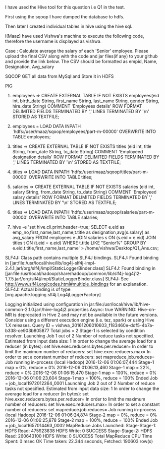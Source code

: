 I have used the Hive tool for this question i.e Q1 in the test.

First using the sqoop I have dumped the database to hdfs.

Then later I created individual tables in hive using the hive sql.

I(Maaz) have used Vishwa's machine to execute the following code, therefore the username is displayed as vishwa.

Case :
Calculate average the salary of each 'Senior' employee. Please upload the final CSV along with the code and jar files(if any) to your github and provide the link below. The CSV should be formatted as empid, Name, Designation, Avg_salary

SQOOP
GET all data from MySql and Store it in HDFS

PIG
1. employees => CREATE EXTERNAL TABLE IF NOT EXISTS employees(eid int, birth_date String, first_name String, last_name String, gender String, hire_date String) COMMENT 'Employees details' ROW FORMAT DELIMITED FIELDS TERMINATED BY ',' LINES TERMINATED BY '\n' STORED AS TEXTFILE;
2. employees = LOAD DATA INPATH 'hdfs:/user/maaz/sqoop/employees/part-m-00000' OVERWRITE INTO TABLE employees;
3. titles => CREATE EXTERNAL TABLE IF NOT EXISTS titles (eid int, title String, from_date String, to_date String) COMMENT 'Employeed designation details' ROW FORMAT DELIMITED FIELDS TERMINATED BY ',' LINES TERMINATED BY '\n' STORED AS TEXTFILE;
4. titles => LOAD DATA INPATH 'hdfs:/user/maaz/sqoop/titles/part-m-00000' OVERWRITE INTO TABLE titles;
5. salaries => CREATE EXTERNAL TABLE IF NOT EXISTS salaries (eid int, salary String, from_date String, to_date String) COMMENT 'Employeed salary details' ROW FORMAT DELIMITED FIELDS TERMINATED BY ',' LINES TERMINATED BY '\n' STORED AS TEXTFILE;
6. titles => LOAD DATA INPATH 'hdfs:/user/maaz/sqoop/salaries/part-m-00000' OVERWRITE INTO TABLE salaries;

7. hive -e 'set hive.cli.print.header=true; SELECT e.eid as emp_no,first_name,last_name,t.title as designation,avg(s.salary) as avg_salary FROM employees e JOIN salaries s ON (s.eid = e.eid) JOIN titles t ON (t.eid = e.eid) WHERE t.title LIKE "Senior%" GROUP BY e.eid,t.title,first_name,last_name' > /home/vishwa/Desktop/Q1_Ans.csv;


SLF4J: Class path contains multiple SLF4J bindings.
SLF4J: Found binding in [jar:file:/usr/local/hive/lib/log4j-slf4j-impl-2.4.1.jar!/org/slf4j/impl/StaticLoggerBinder.class]
SLF4J: Found binding in [jar:file:/usr/local/hadoop/share/hadoop/common/lib/slf4j-log4j12-1.7.5.jar!/org/slf4j/impl/StaticLoggerBinder.class]
SLF4J: See http://www.slf4j.org/codes.html#multiple_bindings for an explanation.
SLF4J: Actual binding is of type [org.apache.logging.slf4j.Log4jLoggerFactory]

Logging initialized using configuration in jar:file:/usr/local/hive/lib/hive-common-2.1.0.jar!/hive-log4j2.properties Async: true
WARNING: Hive-on-MR is deprecated in Hive 2 and may not be available in the future versions. Consider using a different execution engine (i.e. tez, spark) or using Hive 1.X releases.
Query ID = vishwa_20161206010603_f183460e-ddf5-4b7a-b338-ce903b805877
Total jobs = 2
Stage-1 is selected by condition resolver.
Launching Job 1 out of 2
Number of reduce tasks not specified. Estimated from input data size: 1
In order to change the average load for a reducer (in bytes):
  set hive.exec.reducers.bytes.per.reducer=<number>
In order to limit the maximum number of reducers:
  set hive.exec.reducers.max=<number>
In order to set a constant number of reducers:
  set mapreduce.job.reduces=<number>
Job running in-process (local Hadoop)
2016-12-06 01:06:07,444 Stage-1 map = 0%,  reduce = 0%
2016-12-06 01:06:13,460 Stage-1 map = 22%,  reduce = 0%
2016-12-06 01:06:15,470 Stage-1 map = 100%,  reduce = 0%
2016-12-06 01:06:23,604 Stage-1 map = 100%,  reduce = 100%
Ended Job = job_local1972012264_0001
Launching Job 2 out of 2
Number of reduce tasks not specified. Estimated from input data size: 1
In order to change the average load for a reducer (in bytes):
  set hive.exec.reducers.bytes.per.reducer=<number>
In order to limit the maximum number of reducers:
  set hive.exec.reducers.max=<number>
In order to set a constant number of reducers:
  set mapreduce.job.reduces=<number>
Job running in-process (local Hadoop)
2016-12-06 01:06:24,874 Stage-2 map = 0%,  reduce = 0%
2016-12-06 01:06:25,878 Stage-2 map = 100%,  reduce = 100%
Ended Job = job_local1657014463_0002
MapReduce Jobs Launched: 
Stage-Stage-1:  HDFS Read: 475923838 HDFS Write: 0 SUCCESS
Stage-Stage-2:  HDFS Read: 260643100 HDFS Write: 0 SUCCESS
Total MapReduce CPU Time Spent: 0 msec
OK
Time taken: 22.344 seconds, Fetched: 190603 row(s)
